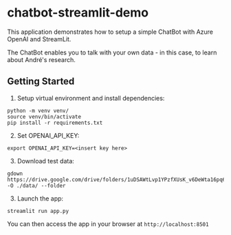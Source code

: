 # chatbot-streamlit-demo

This application demonstrates how to setup a simple ChatBot with Azure OpenAI and StreamLit.

The ChatBot enables you to talk with your own data - in this case, to learn about André's research.

## Getting Started

1. Setup virtual environment and install dependencies:
```
python -m venv venv/
source venv/bin/activate
pip install -r requirements.txt
```

2. Set OPENAI_API_KEY:
```
export OPENAI_API_KEY=<insert key here>
```

3. Download test data:
```
gdown https://drive.google.com/drive/folders/1uDSAWtLvp1YPzfXUsK_v6DeWta16pq6y -O ./data/ --folder
```

3. Launch the app:
```
streamlit run app.py
```

You can then access the app in your browser at `http://localhost:8501`
